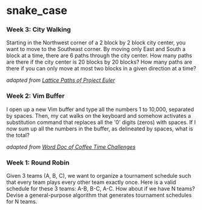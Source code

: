 # snake_case

### Week 3: City Walking

Starting in the Northwest corner of a 2 block by 2 block city center, you
want to move to the Southeast corner. By moving only East and South a block
at a time, there are 6 paths through the city center.  How many paths are
there if the city center is 20 blocks by 20 blocks? How many paths are there
if you can only move at most two blocks in a given direction at a time?

*adapted from [Lattice Paths of Project
Euler](https://projecteuler.net/problem=15)*

### Week 2: Vim Buffer

I open up a new Vim buffer and type all the numbers 1 to 10,000, separated
by spaces. Then, my cat walks on the keyboard and somehow activates a
substitution command that replaces all the '0' digits (zeros) with spaces.
If I now sum up all the numbers in the buffer, as delineated by spaces, what
is the total?

*adapted from [Word Doc of Coffee Time
Challenges](http://www.datagenetics.com/blog/june22014/index.html)*

### Week 1: Round Robin

Given 3 teams (A, B, C), we want to organize a tournament schedule such that
every team plays every other team exactly once. Here is a valid schedule for
these 3 teams: A-B, B-C, A-C. How about if we have N teams? Devise a
general-purpose algorithm that generates tournament schedules for N teams.

